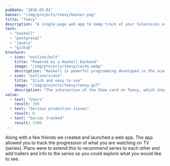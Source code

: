 ```yaml
---
pubDate: "2016-03-01"
banner: "/img/projects/teevy/banner.png"
title: "Teevy"
description: "A single-page web app to keep track of your television series"
tech:
  - "haskell"
  - "postgresql"
  - "jquery"
  - "github"
brochure:
  - icon: "outline/bolt"
    title: "Powered by a Haskell backend"
    image: "/img/projects/teevy/cards.webp"
    description: "Haskell is powerful programming developed in the academic world. It is a statically typed functional programming language. There is low cost in creating functions and the syntax is very concise."
  - icon: "outline/scale"
    title: "Slick and easy to use"
    image: "/img/projects/teevy/teevy.gif"
    description: "The interaction of the Show card on Teevy, which shows the configuring and editing process."
value:
  - text: "Users"
    result: 350
  - text: "Serious production issues"
    result: 0
  - text: "Series tracked"
    result: 1300
---
```


Along with a few friends we created and launched a web app. The app allowed you to track the progression of what you are watching on TV (series). Plans were to extend this to recommend series to each other and add trailers and info to the series so you could explore what you would like to see.
